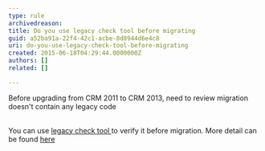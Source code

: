 ```yaml
---
type: rule
archivedreason: 
title: Do you use legacy check tool before migrating
guid: a52ba91a-22f4-42c1-acbe-8d8944d6e4c8
uri: do-you-use-legacy-check-tool-before-migrating
created: 2015-06-18T04:29:44.0000000Z
authors: []
related: []

---
```



Before upgrading from CRM 2011 to CRM 2013, need to review migration doesn't contain any legacy code 
<br><excerpt class='endintro'></excerpt><br>
<p>​You can use <a href="http&#58;//go.microsoft.com/fwlink/p/?LinkID=309565" target="_blank">legacy check tool </a>to verify it before migration. More detail can be found <a href="http&#58;//blogs.msdn.com/b/crmindia/archive/2013/09/20/legacy-feature-check-and-custom-code-validation-tool-demos-for-upgrade-to-crm-2013.aspx" target="_blank">here </a></p>


